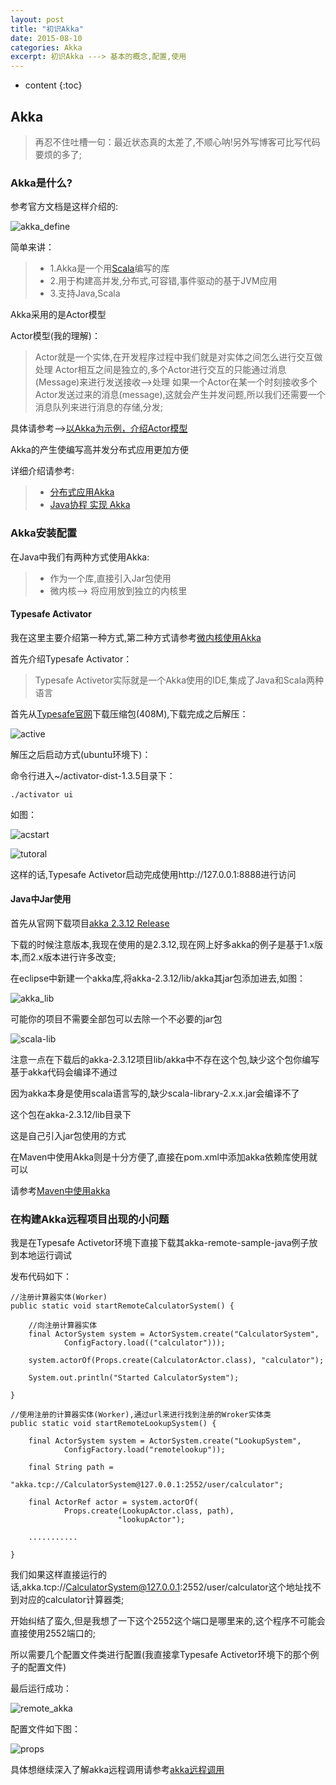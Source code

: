 ```yaml
---
layout: post
title: "初识Akka"
date: 2015-08-10
categories: Akka
excerpt: 初识Akka ---> 基本的概念,配置,使用
---
```


* content
{:toc}


## Akka

> 再忍不住吐槽一句：最近状态真的太差了,不顺心呐!另外写博客可比写代码要烦的多了;

### Akka是什么?

参考官方文档是这样介绍的:

![akka_define](http://xiaohuishu.net/static/post_image/akka_define.png)

简单来讲：

> * 1.Akka是一个用[Scala](https://zh.wikipedia.org/wiki/Scala)编写的库
> * 2.用于构建高并发,分布式,可容错,事件驱动的基于JVM应用
> * 3.支持Java,Scala

Akka采用的是Actor模型

Actor模型(我的理解)：

> Actor就是一个实体,在开发程序过程中我们就是对实体之间怎么进行交互做处理
> Actor相互之间是独立的,多个Actor进行交互的只能通过消息(Message)来进行发送接收-->处理
> 如果一个Actor在某一个时刻接收多个Actor发送过来的消息(message),这就会产生并发问题,所以我们还需要一个消息队列来进行消息的存储,分发;

具体请参考-->[以Akka为示例，介绍Actor模型](http://www.infoq.com/cn/news/2014/11/intro-actor-model)

Akka的产生使编写高并发分布式应用更加方便

详细介绍请参考:
> * [分布式应用Akka](http://itindex.net/detail/46983-%E5%BA%94%E7%94%A8-%E6%A1%86%E6%9E%B6-akka)
> * [Java协程 实现 Akka](http://itindex.net/detail/48991-java-%E5%8D%8F%E7%A8%8B-akka)

### Akka安装配置

在Java中我们有两种方式使用Akka:

> * 作为一个库,直接引入Jar包使用
> * 微内核--> 将应用放到独立的内核里

#### Typesafe Activator

我在这里主要介绍第一种方式,第二种方式请参考[微内核使用Akka](http://tbwuming.iteye.com/blog/2070258)

首先介绍Typesafe Activator：

> Typesafe Activetor实际就是一个Akka使用的IDE,集成了Java和Scala两种语言

首先从[Typesafe官网](https://www.typesafe.com/get-started)下载压缩包(408M),下载完成之后解压：

![active](http://xiaohuishu.net/static/post_image/active.png)

解压之后启动方式(ubuntu环境下)：

命令行进入~/activator-dist-1.3.5目录下：

	./activator ui

如图：

![acstart](http://xiaohuishu.net/static/post_image/acstart.png)

![tutoral](http://xiaohuishu.net/static/post_image/tutorial.png)

这样的话,Typesafe Activetor启动完成使用http://127.0.0.1:8888进行访问

#### Java中Jar使用

首先从官网下载项目[akka 2.3.12 Release](http://akka.io/news/2015/07/09/akka-2.3.12-released.html)

下载的时候注意版本,我现在使用的是2.3.12,现在网上好多akka的例子是基于1.x版本,而2.x版本进行许多改变;

在eclipse中新建一个akka库,将akka-2.3.12/lib/akka其jar包添加进去,如图：

![akka_lib](http://xiaohuishu.net/static/post_image/akka_lib.png)

可能你的项目不需要全部包可以去除一个不必要的jar包

![scala-lib](http://xiaohuishu.net/static/post_image/scala-lib.png)

注意一点在下载后的akka-2.3.12项目lib/akka中不存在这个包,缺少这个包你编写基于akka代码会编译不通过

因为akka本身是使用scala语言写的,缺少scala-library-2.x.x.jar会编译不了

这个包在akka-2.3.12/lib目录下

这是自己引入jar包使用的方式

在Maven中使用Akka则是十分方便了,直接在pom.xml中添加akka依赖库使用就可以

请参考[Maven中使用akka](http://www.gtan.com/akka_doc/intro/getting-started.html)

### 在构建Akka远程项目出现的小问题

我是在Typesafe Activetor环境下直接下载其akka-remote-sample-java例子放到本地运行调试

发布代码如下：

	//注册计算器实体(Worker)
	public static void startRemoteCalculatorSystem() {
		
		//向注册计算器实体
		final ActorSystem system = ActorSystem.create("CalculatorSystem",
				ConfigFactory.load(("calculator")));

		system.actorOf(Props.create(CalculatorActor.class), "calculator");

		System.out.println("Started CalculatorSystem");

	}

	//使用注册的计算器实体(Worker),通过url来进行找到注册的Wroker实体类
	public static void startRemoteLookupSystem() {
		
		final ActorSystem system = ActorSystem.create("LookupSystem",
				ConfigFactory.load("remotelookup"));

		final String path =
		      "akka.tcp://CalculatorSystem@127.0.0.1:2552/user/calculator";

		final ActorRef actor = system.actorOf(
				Props.create(LookupActor.class, path), 
							"lookupActor");

		...........

	}

我们如果这样直接运行的话,akka.tcp://CalculatorSystem@127.0.0.1:2552/user/calculator这个地址找不到对应的calculator计算器类;

开始纠结了蛮久,但是我想了一下这个2552这个端口是哪里来的,这个程序不可能会直接使用2552端口的;

所以需要几个配置文件类进行配置(我直接拿Typesafe Activetor环境下的那个例子的配置文件)

最后运行成功：

![remote_akka](http://xiaohuishu.net/static/post_image/remote_akka.png)

配置文件如下图：

![props](http://xiaohuishu.net/static/post_image/props.png)

具体想继续深入了解akka远程调用请参考[akka远程调用](http://agiledon.github.io/blog/2014/02/18/remote-actor-in-akka/)




